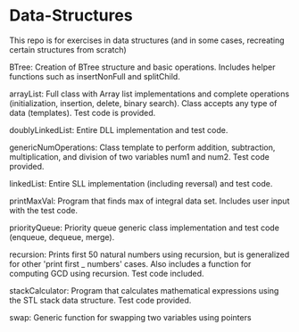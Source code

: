 # Data-Structures

This repo is for exercises in data structures (and in some cases, recreating certain structures from scratch)

BTree: Creation of BTree structure and basic operations. Includes helper functions such as insertNonFull and splitChild.

arrayList: Full class with  Array list implementations and complete operations (initialization, insertion, delete,
binary search). Class accepts any type of data (templates). Test code is provided.

doublyLinkedList: Entire DLL implementation and test code.

genericNumOperations: Class template to perform addition, subtraction, multiplication, and division of two variables num1 and num2. Test code provided.

linkedList: Entire SLL implementation (including reversal) and test code.

printMaxVal: Program that finds max of integral data set. Includes user input with the test code.

priorityQueue: Priority queue generic class implementation and test code (enqueue, dequeue, merge).

recursion: Prints first 50 natural numbers using recursion, but is generalized for other 'print first _ numbers' cases. Also includes a function for computing GCD using recursion. Test code included.

stackCalculator: Program that calculates mathematical expressions using the STL stack data structure. Test code provided.

swap: Generic function for swapping two variables using pointers
